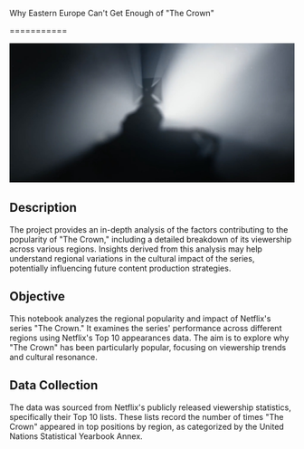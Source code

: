 Why Eastern Europe Can't Get Enough of "The Crown"

===========


![Crown Image](/images/crown.png) 


## Description
The project provides an in-depth analysis of the factors contributing to the popularity of "The Crown," including a detailed breakdown of its viewership across various regions. 
Insights derived from this analysis may help understand regional variations in the cultural impact of the series, potentially influencing future content production strategies.


## Objective
This notebook analyzes the regional popularity and impact of Netflix's series "The Crown."
It examines the series' performance across different regions using Netflix's Top 10 appearances data. 
The aim is to explore why "The Crown" has been particularly popular, focusing on viewership trends and cultural resonance.

## Data Collection
The data was sourced from Netflix's publicly released viewership statistics, specifically their Top 10 lists. 
These lists record the number of times "The Crown" appeared in top positions by region, as categorized by the United Nations Statistical Yearbook Annex.

